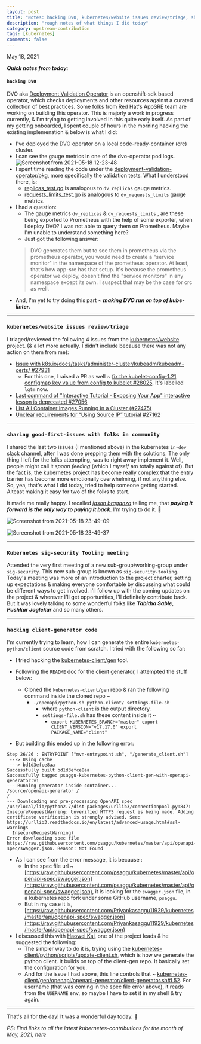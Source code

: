 ```yaml
---
layout: post
title: "Notes: hacking DVO, kubernetes/website issues review/triage, sharing good-first-issues with folks in community, Kubernetes sig-security Tooling meeting, hacking client-generator code #14"
description: "rough notes of what things I did today"
category: upstream-contribution
tags: [kubernetes]
comments: false
---
```


May 18, 2021

***Quick notes from today:***

#### `hacking DVO`

DVO aka [Deployment Validation Operator](https://github.com/app-sre/deployment-validation-operator) is an openshift-sdk based operator, which checks deployments and other resources against a curated collection of best practices. Some folks from Red Hat's AppSRE team are working on building this operator. This is majorly a work in progress currently, & I'm trying to getting involved in this quite early itself. As part of my getting onboarded, I spent couple of hours in the morning hacking the existing implemenation & below is what I did:
- I've deployed the DVO operator on a local code-ready-container (crc) cluster.
- I can see the gauge metrics in one of the dvo-operator pod logs.
    ![Screenshot from 2021-05-18 12-23-48](https://user-images.githubusercontent.com/30499743/118699201-e41c5300-b82e-11eb-98a3-70b07aac84ff.png)
- I spent time reading the code under the [deployment-validation-operator/pkg](https://github.com/app-sre/deployment-validation-operator/tree/master/pkg), more specifically the validation tests. What I understood there, is:
    - [replicas_test.go](https://github.com/app-sre/deployment-validation-operator/blob/master/pkg/validations/replicas_test.go) is analogous to `dv_replicas` gauge metrics.
    - [requests_limits_test.go](https://github.com/app-sre/deployment-validation-operator/blob/master/pkg/validations/requests_limits_test.go) is analogous to `dv_requests_limits` gauge metrics.
- I had a question:
    - The gauge metrics `dv_replicas` & `dv_requests_limits` , are these being exported to Prometheus with the help of some exporter, when I deploy DVO? I was not able to query them on Prometheus. Maybe I'm unable to understand something here?
    - Just got the following answer:
    > DVO generates them but to see them in prometheus via the prometheus operator, you would need to create a "service monitor" in the namespace of the prometheus operator.
    > At least, that’s how app-sre has that setup. It's because the prometheus operator we deploy, doesn’t find the "service monitors" in any namespace except its own.  I suspect that may be the case for crc as well.
- And, I'm yet to try doing this part ~ ***making DVO run on top of kube-linter.***

---

### `kubernetes/website issues review/triage`

I triaged/reviewed the following 4 issues from the [kubernetes/website](https://github.com/kubernetes/website) project. (& a lot more actually. I didn't include because there was not any action on them from me):
- [Issue with k8s.io/docs/tasks/administer-cluster/kubeadm/kubeadm-certs/ #27931](https://github.com/kubernetes/website/issues/27931)
    - For this one, I raised a PR as well ~ [fix the kubelet-config-1.21 configmap key value from config to kubelet #28025](https://github.com/kubernetes/website/pull/28025). It's labelled `lgtm` now.
- [Last command of "Interactive Tutorial - Exposing Your App" interactive lesson is deprecated #27056](https://github.com/kubernetes/website/issues/27056#issuecomment-843129207)
- [List All Container Images Running in a Cluster (#27475)](https://github.com/kubernetes/website/issues/27475#issuecomment-843066458)
- [Unclear requirements for “Using Source IP” tutorial #27162](https://github.com/kubernetes/website/issues/27162#issuecomment-843223669)

---

### `sharing good-first-issues with folks in community`

I shared the last two issues (I mentioned above) in the kubernetes `in-dev` slack channel, after I was done prepping them with the solutions. The only thing I left for the folks attempting, was to right away implement it. Well, people might call it *spoon feeding* (which I *myself* am totally against of). But the fact is, the kubernetes project has become really complex that the entry barrier has become more emotionally overwhelming, if not anything else. So, yea, that's what I did today, tried to help someone getting started. Alteast making it easy for two of the folks to start. 

It made me really happy. I recalled *[jason braganza](https://janusworx.com)* telling me, that ***paying it forward is the only way to paying it back***. I'm trying to do it. 🙂

![Screenshot from 2021-05-18 23-49-09](https://user-images.githubusercontent.com/30499743/118704823-25affc80-b835-11eb-9ce8-00a7b1ea7df6.png)

![Screenshot from 2021-05-18 23-49-37](https://user-images.githubusercontent.com/30499743/118704831-26e12980-b835-11eb-9690-8cc16017f728.png)

---

### `Kubernetes sig-security Tooling meeting`

Attended the very first meeting of a new sub-group/working-group under `sig-security`. This new sub-group is known as `sig-security-tooling`. Today's meeting was more of an introduction to the project charter, setting up expectations & making everyone comfortable by discussing what could be different ways to get involved. I'll follow up with the coming updates on the project & wherever I'll get opportunities, I'll definitely contribute back. But it was lovely talking to some wonderful folks like ***Tabitha Sable***, ***Pushkar Joglekar*** and so many others.

---

### `hacking client-generator code`

I'm currently trying to learn, how I can generate the entire `kubernetes-python/client` source code from scratch. I tried with the following so far:
- I tried hacking the [kubernetes-client/gen](https://github.com/kubernetes-client/gen) tool.
- Following the `README` doc for the client generator, I attempted the stuff below:
    - Cloned the `kubernetes-client/gen` repo & ran the following command inside the cloned repo ~
        - `./openapi/python.sh python-client/ settings-file.sh`
            - where `python-client` is the output directory.
            - `settings-file.sh` has these content inside it ~
               - `export KUBERNETES_BRANCH="master" export CLIENT_VERSION="v17.17.0" export PACKAGE_NAME="client"`

- But building this ended up in the following error:

```
Step 26/26 : ENTRYPOINT ["mvn-entrypoint.sh", "/generate_client.sh"]
 ---> Using cache
 ---> bd1d3efce8aa
Successfully built bd1d3efce8aa
Successfully tagged psaggu-kubernetes-python-client-gen-with-openapi-generator:v1
--- Running generator inside container...
/source/openapi-generator /
/
--- Downloading and pre-processing OpenAPI spec
/usr/local/lib/python2.7/dist-packages/urllib3/connectionpool.py:847: InsecureRequestWarning: Unverified HTTPS request is being made. Adding certificate verification is strongly advised. See: https://urllib3.readthedocs.io/en/latest/advanced-usage.html#ssl-warnings
  InsecureRequestWarning)
Error downloading spec file https://raw.githubusercontent.com/psaggu/kubernetes/master/api/openapi-spec/swagger.json. Reason: Not Found
```
- As I can see from the error message, it is because :
    - In the spec file url ~ [https://raw.githubusercontent.com/psaggu/kubernetes/master/api/openapi-spec/swagger.json](https://raw.githubusercontent.com/psaggu/kubernetes/master/api/openapi-spec/swagger.json), it is looking for the `swagger.json` file, in a kubernetes repo fork under some GitHub username, `psaggu`.
    - But in my case it is, [https://raw.githubusercontent.com/Priyankasaggu11929/kubernetes/master/api/openapi-spec/swagger.json](https://raw.githubusercontent.com/Priyankasaggu11929/kubernetes/master/api/openapi-spec/swagger.json)
- I discussed this with [Haowei Kai](https://github.com/roycaihw), one of the project leads & he suggested the following:
    - The simpler way to do it is, trying using the [kubernetes-client/python/scripts/update-client.sh](https://github.com/kubernetes-client/python/blob/master/scripts/update-client.sh), which is how we generate the python client. It builds on top of the client-gen repo. It basically set the configuration for you.
    - And for the issue I had above, this line controls that ~ [kubernetes-client/gen/openapi/openapi-generator/client-generator.sh#L52](https://github.com/kubernetes-client/gen/blob/65a1e4739cf0dcc2b93f887d33fe0ad3772b6169/openapi/openapi-generator/client-generator.sh#L52). For username (that was coming in the spec file error above), it reads from the `USERNAME` env, so maybe I have to set it in my shell & try again.
    
---

That's all for the day! It was a wonderful day today. 🙏

*PS: Find links to all the latest kubernetes-contributions for the month of May, 2021, [here](https://www.psaggu.com/kubernetes.html#may-2021)*
